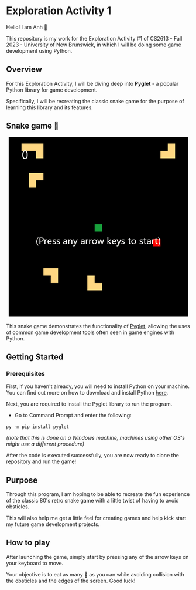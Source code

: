 # Exploration Activity 1

Hello! I am Anh 👋

This repository is my work for the Exploration Activity #1 of CS2613 - Fall 2023 - University of New Brunswick, in which I will be doing some game development using Python.

## Overview

For this Exploration Activity, I will be diving deep into **Pyglet** - a popular Python library for game development. 

Specifically, I will be recreating the classic snake game for the purpose of learning this library and its features.

## Snake game 🐍
<p align="center">
  <img src="https://github.com/CS2613-FA23/explorationactivity1-anh-tran2106/blob/main/gif/snake_gif.gif" alt="animated" />
</p>

This snake game demonstrates the functionality of [Pyglet](https://pyglet.org/), allowing the uses of common game development tools often seen in game engines with Python.

## Getting Started

### Prerequisites

First, if you haven't already, you will need to install Python on your machine. You can find out more on how to download and install Python [here](https://www.python.org/downloads/).

Next, you are required to install the Pyglet library to run the program.

- Go to Command Prompt and enter the following:
```
py -m pip install pyglet
```
*(note that this is done on a Windows machine, machines using other OS's might use a different procedure)*

After the code is executed successfully, you are now ready to clone the repository and run the game!

## Purpose

Through this program, I am hoping to be able to recreate the fun experience of the classic 80's retro snake game with a little twist of having to avoid obsticles.

This will also help me get a little feel for creating games and help kick start my future game development projects.

## How to play

After launching the game, simply start by pressing any of the arrow keys on your keyboard to move.

Your objective is to eat as many 🍎 as you can while avoiding collision with the obsticles and the edges of the screen. Good luck!
